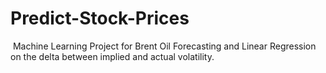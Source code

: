 # Predict-Stock-Prices
‌ Machine Learning Project for Brent Oil Forecasting and Linear Regression on the delta between implied and actual volatility.
